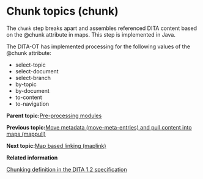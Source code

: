 # Chunk topics \(chunk\)

The `chunk` step breaks apart and assembles referenced DITA content based on the @chunk attribute in maps. This step is implemented in Java.

The DITA-OT has implemented processing for the following values of the @chunk attribute:

-   select-topic
-   select-document
-   select-branch
-   by-topic
-   by-document
-   to-content
-   to-navigation

**Parent topic:**[Pre-processing modules](../dev_ref/DITA-OTPreprocess.md)

**Previous topic:**[Move metadata \(move-meta-entries\) and pull content into maps \(mappull\)](../dev_ref/preprocess-metadata.md)

**Next topic:**[Map based linking \(maplink\)](../dev_ref/preprocess-maplink.md)

**Related information**  


[Chunking definition in the DITA 1.2 specification](http://docs.oasis-open.org/dita/v1.2/os/spec/archSpec/chunking.html)

